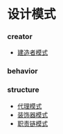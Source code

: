 # 设计模式

### creator

- [建造者模式](https://github.com/lidonggg/Learning-notes/blob/master/algorithm/src/main/java/com/lidong/algorithm/designpattern/creator/builder/ConstructorArg.java) 


### behavior
### structure
- [代理模式](https://github.com/lidonggg/Learning-notes/blob/master/algorithm/src/main/java/com/lidong/algorithm/designpattern/structure/proxy) 
- [装饰器模式](https://github.com/lidonggg/Learning-notes/blob/master/algorithm/src/main/java/com/lidong/algorithm/designpattern/structure/decorator) 
- [职责链模式](https://github.com/lidonggg/Learning-notes/blob/master/algorithm/src/main/java/com/lidong/algorithm/designpattern/structure/chain)

